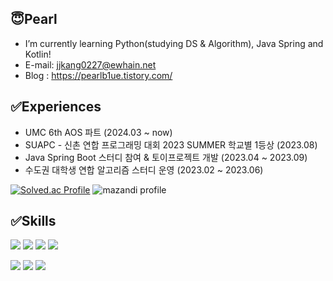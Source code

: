 ## 😇Pearl
- I’m currently learning Python(studying DS & Algorithm), Java Spring and Kotlin!
- E-mail: jjkang0227@ewhain.net
- Blog : https://pearlb1ue.tistory.com/

## ✅Experiences
 - UMC 6th AOS 파트 (2024.03 ~ now)
 - SUAPC - 신촌 연합 프로그래밍 대회 2023 SUMMER 학교별 1등상 (2023.08) 
 - Java Spring Boot 스터디 참여 & 토이프로젝트 개발 (2023.04 ~ 2023.09)
 - 수도권 대학생 연합 알고리즘 스터디 운영 (2023.02 ~ 2023.06)
  


[![Solved.ac Profile](http://mazassumnida.wtf/api/v2/generate_badge?boj=pearl55)](https://solved.ac/pearl55/) ![mazandi profile](http://mazandi.herokuapp.com/api?handle=pearl55&theme=dark)

## ✅Skills
<img src="https://img.shields.io/badge/python-3776AB?style=flat-square&logo=Python&logoColor=white"> <img src="https://img.shields.io/badge/C++-00599C?style=flat-square&logo=cplusplus&logoColor=white"/> <img src="https://img.shields.io/badge/Java-007396?style=flat&logo=OpenJDK&logoColor=white"/> <img src="https://img.shields.io/badge/Kotlin-7F52FF?style=flat&logo=kotlin&logoColor=white"/>

<img src="https://img.shields.io/badge/Spring_Boot-6DB33F?style=flat-square&logo=springboot&logoColor=white"> <img src="https://img.shields.io/badge/MySQL-4479A1?style=flat-square&logo=mysql&logoColor=white"> <img src="https://img.shields.io/badge/Amazon_RDS-FC4C02?style=flat-square&logo=amazonrds&logoColor=white"> 





